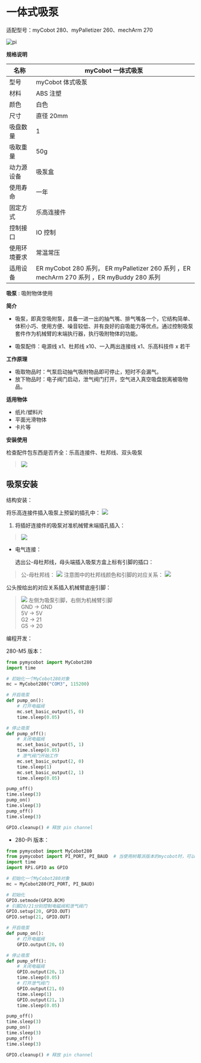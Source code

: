 # 一体式吸泵
适配型号：myCobot 280、myPalletizer 260、mechArm 270

![pi](../../resource\4-SupportAndService\Accessories\pump/IP1.png)

**规格说明**

| 名称         | **myCobot 一体式吸泵**                                       |
| ------------ | ------------------------------------------------------------ |
| 型号         | myCobot 体式吸泵                                             |
| 材料         | ABS 注塑                                                     |
| 颜色         | 白色                                                         |
| 尺寸         | 直径 20mm                                                    |
| 吸盘数量     | 1                                                                                                                   |
| 吸取重量     | 50g                                                          |
| 动力源设备   | 吸泵盒                                                       |
| 使用寿命     | 一年                                                         |
| 固定方式     | 乐高连接件                                                   |
| 控制接口     | IO 控制                                                      |
| 使用环境要求 | 常温常压                                                     |
| 适用设备     | ER myCobot 280 系列， ER myPalletizer 260 系列 ，ER mechArm 270 系列 ，ER myBuddy 280 系列 |

**吸泵** : 吸附物体使用

**简介**

- 吸泵，即真空吸附泵，具备一进一出的抽气嘴、排气嘴各一个，它结构简单、体积小巧、使用方便、噪音较低、并有良好的自吸能力等优点。通过控制吸泵套件作为机械臂的末端执行器，执行吸附物体的功能。

- 吸泵配件：电源线 x1、杜邦线 x10、一入两出连接线 x1、乐高科技件 x 若干

**工作原理**

- 吸取物品时：气泵启动抽气吸附物品即可停止，短时不会漏气。
- 放下物品时：电子阀门启动，泄气阀门打开，空气进入真空吸盘脱离被吸物品。

**适用物体**

- 纸片/塑料片
- 平面光滑物体
- 卡片等


**安装使用**

检查配件包东西是否齐全：乐高连接件、杜邦线、双头吸泵
> ![](../../resource\4-SupportAndService\Accessories\pump/IP2.png)

## 吸泵安装
结构安装：

将乐高连接件插入吸泵上预留的插孔中：
![](../../resource\4-SupportAndService\Accessories\pump/IP3.jpg)

1. 将插好连接件的吸泵对准机械臂末端插孔插入：
> 
> ![](../../resource\4-SupportAndService\Accessories\pump/IP4.jpg)

- 电气连接：

  选出公-母杜邦线，母头端插入吸泵方盒上标有引脚的插口：
> 公-母杜邦线：
> ![](../../resource\4-SupportAndService\Accessories\pump/IP5.jpg)
> 注意图中的杜邦线颜色和引脚的对应关系：
> ![](../../resource\4-SupportAndService\Accessories\pump/IP6.jpg)

  公头按给出的对应关系插入机械臂底座引脚：
> ![](../../resource\4-SupportAndService\Accessories\pump/IP7.jpg)
> 左侧为吸泵引脚，右侧为机械臂引脚  
   > GND -> GND  
   > 5V -> 5V  
   > G2 -> 21  
   > G5 -> 20

编程开发：

280-M5 版本：

```python
from pymycobot import MyCobot280
import time

# 初始化一个MyCobot280对象
mc = MyCobot280("COM3", 115200)

# 开启吸泵
def pump_on():
    # 打开电磁阀
    mc.set_basic_output(5, 0)
    time.sleep(0.05)

# 停止吸泵
def pump_off():
    # 关闭电磁阀
    mc.set_basic_output(5, 1)
    time.sleep(0.05)
    # 泄气阀门开始工作
    mc.set_basic_output(2, 0)
    time.sleep(1)
    mc.set_basic_output(2, 1)
    time.sleep(0.05)

pump_off()
time.sleep(3)
pump_on()
time.sleep(3)
pump_off()
time.sleep(3)

GPIO.cleanup() # 释放 pin channel
```

- 280-Pi 版本：

```python
from pymycobot import MyCobot280
from pymycobot import PI_PORT, PI_BAUD  # 当使用树莓派版本的mycobot时，可以引用这两个变量进行MyCobot280初始化
import time
import RPi.GPIO as GPIO

# 初始化一个MyCobot280对象
mc = MyCobot280(PI_PORT, PI_BAUD)

# 初始化
GPIO.setmode(GPIO.BCM)
# 引脚20/21分别控制电磁阀和泄气阀门
GPIO.setup(20, GPIO.OUT)
GPIO.setup(21, GPIO.OUT)

# 开启吸泵
def pump_on():
    # 打开电磁阀
    GPIO.output(20，0)

# 停止吸泵
def pump_off():
    # 关闭电磁阀
    GPIO.output(20，1)
    time.sleep(0.05)
    # 打开泄气阀门
    GPIO.output(21，0)
    time.sleep(1)
    GPIO.output(21，1)
    time.sleep(0.05)

pump_off()
time.sleep(3)
pump_on()
time.sleep(3)
pump_off()
time.sleep(3)

GPIO.cleanup() # 释放 pin channel
```



